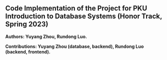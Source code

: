 ## Code Implementation of the Project for PKU Introduction to Database Systems (Honor Track, Spring 2023)

**Authors: Yuyang Zhou, Rundong Luo.**

**Contributions: Yuyang Zhou (database, backend), Rundong Luo (backend, frontend).**

